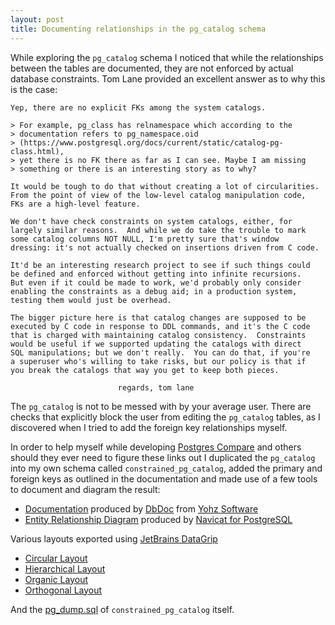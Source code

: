 ```yaml
---
layout: post
title: Documenting relationships in the pg_catalog schema
---
```


While exploring the ```pg_catalog``` schema I noticed that while the relationships between the tables are documented, 
they are not enforced by actual database constraints.
Tom Lane provided an excellent answer as to why this is the case:

```
Yep, there are no explicit FKs among the system catalogs.

> For example, pg_class has relnamespace which according to the
> documentation refers to pg_namespace.oid
> (https://www.postgresql.org/docs/current/static/catalog-pg-class.html),
> yet there is no FK there as far as I can see. Maybe I am missing
> something or there is an interesting story as to why?

It would be tough to do that without creating a lot of circularities.
From the point of view of the low-level catalog manipulation code,
FKs are a high-level feature.

We don't have check constraints on system catalogs, either, for
largely similar reasons.  And while we do take the trouble to mark
some catalog columns NOT NULL, I'm pretty sure that's window
dressing: it's not actually checked on insertions driven from C code.

It'd be an interesting research project to see if such things could
be defined and enforced without getting into infinite recursions.
But even if it could be made to work, we'd probably only consider
enabling the constraints as a debug aid; in a production system,
testing them would just be overhead.

The bigger picture here is that catalog changes are supposed to be
executed by C code in response to DDL commands, and it's the C code
that is charged with maintaining catalog consistency.  Constraints
would be useful if we supported updating the catalogs with direct
SQL manipulations; but we don't really.  You can do that, if you're
a superuser who's willing to take risks, but our policy is that if
you break the catalogs that way you get to keep both pieces.

                        regards, tom lane
 ```
 
 The ```pg_catalog``` is not to be messed with by your average user. There are checks that explicitly 
 block the user from editing the ```pg_catalog``` tables, as I discovered when I tried to add the foreign key relationships myself.
 
 In order to help myself while developing [Postgres Compare](https://www.postgrescompare.com) and others should they ever need to 
 figure these links out I duplicated the ```pg_catalog``` into my own schema called ```constrained_pg_catalog```, added the primary and foreign keys as outlined in the documentation 
 and made use of a few tools to document and diagram the result:
 
 * [Documentation](https://www.postgrescompare.com/pg_catalog/index.html) produced by [DbDoc](http://www.yohz.com/dbdoc_details.htm) from [Yohz Software](https://www.yohz.com)
 * [Entity Relationship Diagram](https://www.postgrescompare.com/pg_catalog/constrained_pg_catalog.png) produced by [Navicat for PostgreSQL](https://navicat.com/en/products/navicat-for-postgresql)
 
 Various layouts exported using [JetBrains DataGrip](https://www.jetbrains.com/datagrip/)
 * [Circular Layout](https://www.postgrescompare.com/pg_catalog/constrained_pg_catalog_circular.pdf) 
 * [Hierarchical Layout](https://www.postgrescompare.com/pg_catalog/constrained_pg_catalog_hierarchical.pdf) 
 * [Organic Layout](https://www.postgrescompare.com/pg_catalog/constrained_pg_catalog_organic.pdf) 
 * [Orthogonal Layout](https://www.postgrescompare.com/pg_catalog/constrained_pg_catalog_orthogonal.pdf) 
 
 And the [pg_dump.sql](https://www.postgrescompare.com/pg_catalog/constrained_pg_catalog.sql) of ```constrained_pg_catalog``` itself.
 
